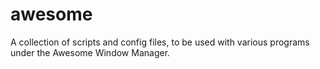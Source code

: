 awesome
=======

A collection of scripts and config files, to be used with various programs under the Awesome Window Manager.
